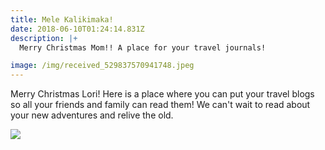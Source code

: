 ```yaml
---
title: Mele Kalikimaka!
date: 2018-06-10T01:24:14.831Z
description: |+
  Merry Christmas Mom!! A place for your travel journals!

image: /img/received_529837570941748.jpeg
---
```

Merry Christmas Lori! Here is a place where you can put your travel blogs so all your friends and family can read them! We can't wait to read about your new adventures and relive the old.

![](/img/20191223_181232.jpg)
